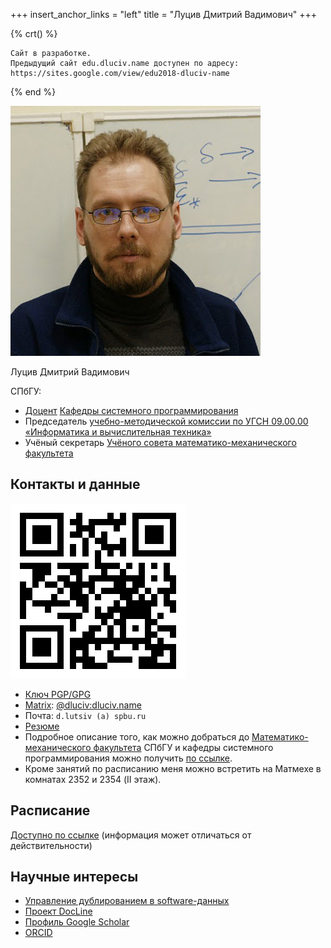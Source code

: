 +++
insert_anchor_links = "left"
title = "Луцив Дмитрий Вадимович"
+++

{% crt() %}
```
Сайт в разработке.
Предыдущий сайт edu.dluciv.name доступен по aдресу:
https://sites.google.com/view/edu2018-dluciv-name
```
{% end %}

![Как Д.В. Луцив выглядит (выглядел в 2011)](images/dluciv-2011.jpg#end)

Луцив Дмитрий Вадимович

СПбГУ:

- [Доцент](http://se.math.spbu.ru/SE/Members/dluciv/dmitrii-vadimovich-luciv) [Кафедры системного программирования](http://se.math.spbu.ru/)
- Председатель [учебно-методической комиссии по УГСН 09.00.00 «Информатика и вычислительная техника»](https://spbu.ru/universitet/podrazdeleniya-i-rukovodstvo/uchebno-metodicheskie-komissii/uchebno-metodicheskaya-24)
- Учёный секретарь [Учёного совета математико-механического факультета](https://spbu.ru/universitet/podrazdeleniya-i-rukovodstvo/uchenye-sovety/uchenyy-sovet-matematiko-mekhanicheskogo)

## Контакты и данные

![This QR](images/qr-edu-dluciv-name.png#end)

- [Ключ PGP/GPG](http://www.dluciv.name/files/dluciv-pub.asc)
- [Matrix](https://en.wikipedia.org/wiki/Matrix_%28communication_protocol%29): [\@dluciv:dluciv.name](https://matrix.to/#/@dluciv:dluciv.name)
- Почта: `d.lutsiv (a) spbu.ru`
- [Резюме](https://www.linkedin.com/in/dmitry-luciv-01483235/)
- Подробное описание того, как можно добраться до [Математико-механического факультета](http://math.spbu.ru/) СПбГУ и кафедры системного программирования можно получить [по ссылке](https://se.math.spbu.ru/contacts.html).
- Кроме занятий по расписанию меня можно встретить на Матмехе в комнатах 2352 и 2354 (II этаж).

## Расписание

[Доступно по ссылке](https://timetable.spbu.ru/WeekEducatorEvents/2760) (информация может отличаться от действительности)

## Научные интересы

-   [Управление дублированием в software-данных](http://spisok.math.spbu.ru/2019/p10.asp)
-   [Проект DocLine](https://docline.github.io/)
-   [Профиль Google Scholar](https://scholar.google.ru/citations?user=oxXVc4oAAAAJ)
-   [ORCID](https://orcid.org/0000-0002-6332-2360)
